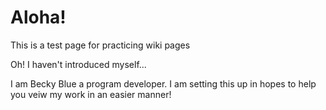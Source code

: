 # Aloha!

This is a test page for practicing wiki pages

Oh! I haven't introduced myself...

I am Becky Blue a program developer. I am setting this up in hopes to help you veiw my work in an easier manner!
